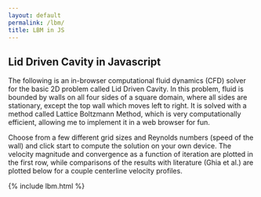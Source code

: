 ```yaml
---
layout: default
permalink: /lbm/
title: LBM in JS
---
```

## Lid Driven Cavity in Javascript
The following is an in-browser computational fluid dynamics (CFD) solver for the basic 2D problem called Lid Driven Cavity.  In this problem, fluid is bounded by walls on all four sides of a square domain, where all sides are stationary, except the top wall which moves left to right.  It is solved with a method called Lattice Boltzmann Method, which is very computationally efficient, allowing me to implement it in a web browser for fun.

Choose from a few different grid sizes and Reynolds numbers (speed of the wall) and click start to compute the solution on your own device.  The velocity magnitude and convergence as a function of iteration are plotted in the first row, while comparisons of the results with literature (Ghia et al.) are plotted below for a couple centerline velocity profiles.

{% include lbm.html %}
